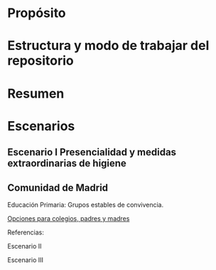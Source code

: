 # Propósito

# Estructura y modo de trabajar del repositorio

# Resumen

# Escenarios

## Escenario I Presencialidad y medidas extraordinarias de higiene

## Comunidad de Madrid

Educación Primaria: Grupos estables de convivencia.

[Opciones para colegios, padres y madres](/escenario1)

Referencias:

[Comunidad de Madrid]: /normativaoficial/comunidadMadrid/index.md

Escenario II

Escenario III